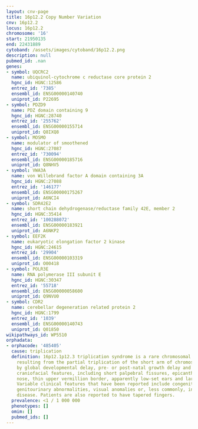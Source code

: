 ```yaml
---
layout: cnv-page
title: 16p12.2 Copy Number Variation
cnv: 16p12.2
locus: 16p12.2
chromosome: '16'
start: 21950135
end: 22431889
cytoband: /assets/images/cytoband/16p12.2.png
description: null
pubmed_id: .nan
genes:
- symbol: UQCRC2
  name: ubiquinol-cytochrome c reductase core protein 2
  hgnc_id: HGNC:12586
  entrez_id: '7385'
  ensembl_id: ENSG00000140740
  uniprot_id: P22695
- symbol: PDZD9
  name: PDZ domain containing 9
  hgnc_id: HGNC:28740
  entrez_id: '255762'
  ensembl_id: ENSG00000155714
  uniprot_id: Q8IXQ8
- symbol: MOSMO
  name: modulator of smoothened
  hgnc_id: HGNC:27087
  entrez_id: '730094'
  ensembl_id: ENSG00000185716
  uniprot_id: Q8NHV5
- symbol: VWA3A
  name: von Willebrand factor A domain containing 3A
  hgnc_id: HGNC:27088
  entrez_id: '146177'
  ensembl_id: ENSG00000175267
  uniprot_id: A6NCI4
- symbol: SDR42E2
  name: short chain dehydrogenase/reductase family 42E, member 2
  hgnc_id: HGNC:35414
  entrez_id: '100288072'
  ensembl_id: ENSG00000183921
  uniprot_id: A6NKP2
- symbol: EEF2K
  name: eukaryotic elongation factor 2 kinase
  hgnc_id: HGNC:24615
  entrez_id: '29904'
  ensembl_id: ENSG00000103319
  uniprot_id: O00418
- symbol: POLR3E
  name: RNA polymerase III subunit E
  hgnc_id: HGNC:30347
  entrez_id: '55718'
  ensembl_id: ENSG00000058600
  uniprot_id: Q9NVU0
- symbol: CDR2
  name: cerebellar degeneration related protein 2
  hgnc_id: HGNC:1799
  entrez_id: '1039'
  ensembl_id: ENSG00000140743
  uniprot_id: Q01850
wikipathways_id: WP5510
orphadata:
- orphacode: '485405'
  cause: triplication
  definition: 16p12.1p12.3 triplication syndrome is a rare chromosomal anomaly syndrome
    resulting from the partial triplication of the short arm of chromosome 16 characterized
    by global developmental delay, pre- or post-natal growth delay and distinctive
    craniofacial features, including short palpebral fissures, epicanthal folds, bulbous
    nose, thin upper vermillion border, apparently low-set ears and large ear lobes.
    Variable clinical features that have been reported include congenital heart disease,
    genitourinary abnormalities, visual anomalies or, less commonly, infantile hepatic
    disease. Patients are also reported to have tapered fingers.
  prevalence: <1 / 1 000 000
  phenotypes: []
  omim: []
  pubmed_ids: []
---
```

